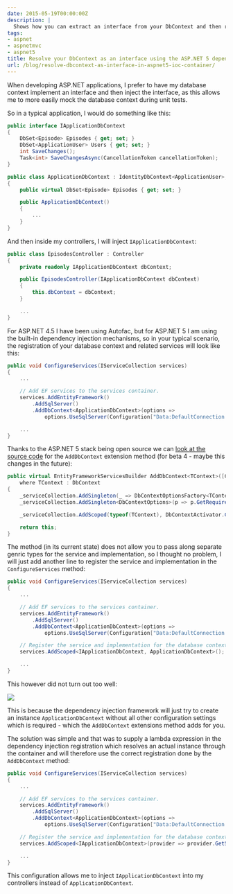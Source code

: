 ```yaml
---
date: 2015-05-19T00:00:00Z
description: |
  Shows how you can extract an interface from your DbContext and then resolve the interface with the ASP.NET 5 dependency injection framework
tags:
- aspnet
- aspnetmvc
- aspnet5
title: Resolve your DbContext as an interface using the ASP.NET 5 dependency injection framework
url: /blog/resolve-dbcontext-as-interface-in-aspnet5-ioc-container/
---
```


When developing ASP.NET applications, I prefer to have my database context implement an interface and then inject the interface, as this allows me to more easily mock the database context during unit tests. 

So in a typical application, I would do something like this:

``` csharp
public interface IApplicationDbContext
{
    DbSet<Episode> Episodes { get; set; }
    DbSet<ApplicationUser> Users { get; set; }
    int SaveChanges();
    Task<int> SaveChangesAsync(CancellationToken cancellationToken);
}

public class ApplicationDbContext : IdentityDbContext<ApplicationUser>, IApplicationDbContext
{
    public virtual DbSet<Episode> Episodes { get; set; }

    public ApplicationDbContext()
    {
		...
    }
}
```

And then inside my controllers, I will inject `IApplicationDbContext`:

```csharp
public class EpisodesController : Controller
{
    private readonly IApplicationDbContext dbContext;

    public EpisodesController(IApplicationDbContext dbContext)
    {
        this.dbContext = dbContext;
    }

	...
}
```

For ASP.NET 4.5 I have been using Autofac, but for ASP.NET 5 I am using the built-in dependency injection mechanisms, so in your typical scenario, the registration of your database context and related services will look like this:

``` csharp
public void ConfigureServices(IServiceCollection services)
{
    ...

    // Add EF services to the services container.
    services.AddEntityFramework()
        .AddSqlServer()
        .AddDbContext<ApplicationDbContext>(options =>
            options.UseSqlServer(Configuration["Data:DefaultConnection:ConnectionString"]));

	...
}
```

Thanks to the ASP.NET 5 stack being open source we can [look at the source code](https://github.com/aspnet/EntityFramework/blob/dev/src/EntityFramework.Core/Infrastructure/EntityFrameworkServicesBuilder.cs#L68-L77) for the `AddDbContext` extension method (for beta 4 - maybe this changes in the future):

``` csharp
public virtual EntityFrameworkServicesBuilder AddDbContext<TContext>([CanBeNull] Action<DbContextOptionsBuilder> optionsAction = null)
    where TContext : DbContext
{
    _serviceCollection.AddSingleton(_ => DbContextOptionsFactory<TContext>(optionsAction));
    _serviceCollection.AddSingleton<DbContextOptions>(p => p.GetRequiredService<DbContextOptions<TContext>>());

    _serviceCollection.AddScoped(typeof(TContext), DbContextActivator.CreateInstance<TContext>);

    return this;
}
```

The method (in its current state) does not allow you to pass along separate genric types for the service and implementation, so I thought no problem, I will just add another line to register the service and implementation in the `ConfigureServices` method:

``` csharp
public void ConfigureServices(IServiceCollection services)
{
    ...

    // Add EF services to the services container.
    services.AddEntityFramework()
        .AddSqlServer()
        .AddDbContext<ApplicationDbContext>(options =>
            options.UseSqlServer(Configuration["Data:DefaultConnection:ConnectionString"]));

	// Register the service and implementation for the database context
	services.AddScoped<IApplicationDbContext, ApplicationDbContext>();

	...
}
```

This however did not turn out too well:     

![](/assets/images/2015-05-19-resolve-dbcontext-as-interface-in-aspnet5-ioc-container/internal-server-error.png)

This is because the dependency injection framework will just try to create an instance `ApplicationDbContext` without all other configuration settings which is required - which the `AddDbContext` extensions method adds for you.

The solution was simple and that was to supply a lambda expression in the dependency injection registration which resolves an actual instance through the container and will therefore use the correct registration done by the `AddDbContext` method:

``` csharp
public void ConfigureServices(IServiceCollection services)
{
    ...

    // Add EF services to the services container.
    services.AddEntityFramework()
        .AddSqlServer()
        .AddDbContext<ApplicationDbContext>(options =>
            options.UseSqlServer(Configuration["Data:DefaultConnection:ConnectionString"]));

	// Register the service and implementation for the database context
	services.AddScoped<IApplicationDbContext>(provider => provider.GetService<ApplicationDbContext>());

	...
}
```
 
This configuration allows me to inject `IApplicationDbContext` into my controllers instead of `ApplicationDbContext`.
